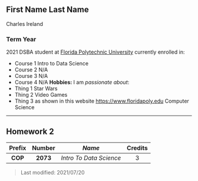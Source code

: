 ## First Name Last Name
Charles Ireland
### Term Year 
2021
DSBA student at [Florida Polytechnic University](https://www.floridapoly.edu) currently enrolled in: 

- Course 1
Intro to Data Science
- Course 2
N/A
- Course 3
N/A
- Course 4
N/A
**Hobbies:**
I am _passionate about_: 
- Thing 1
Star Wars
- Thing 2
Video Games
- Thing 3 as shown in this website <https://www.floridapoly.edu>
Computer Science
***

## Homework 2
| **Prefix** | **Number** | _Name_ |Credits |
|:------:|:------:|  :-------:  |:-------:|
|  **COP**   |  **2073**  |   _Intro To Data Science_        | 3       |

> Last modified: 2021/07/20
